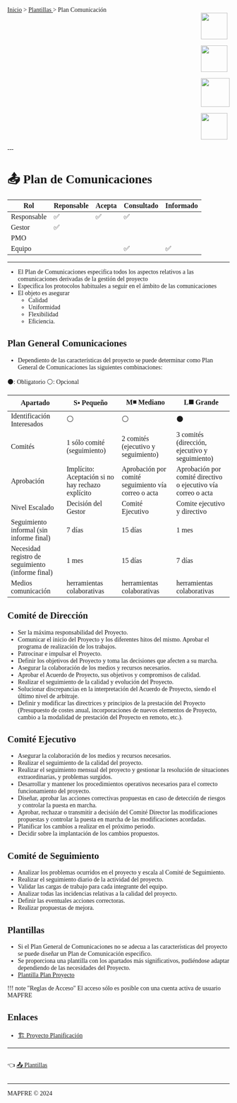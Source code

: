 <font face = "Microsoft Yahei">

<div style=" display: flex; justify-content: space-between;">

<div>
<a href="../../">Inicio</a> > <a href="../entregables_es#-entregables">Plantillas </a> > Plan Comunicación
</div>

<div>

<a href="#-bc"><img style="width:60px" src="../../img/flag_en.png"></a>

<a href="#-bc"><img style="width:60px" src="../../img/flag_es.png"></a>

<a href="mailto:lnavio@mapfre.com,mariats@mapfre.com?cc=canogf@mapfre.com&subject=Feedback METODOLOGÍA GESTIÓN"><img style="width:65px" src="../../img/feedback.png"></a>

<a href="../../"><img style="width:60px" src="../../img/LogoMet.png"></a>

</div>
</div>
---


# 📤	Plan de Comunicaciones
|Rol|Reponsable|Acepta|Consultado|Informado|
|--|--|--|--|--|
|Responsable|✅|✅|✅||
|Gestor|✅||||
|PMO|||||
|Equipo|||✅|✅|



---
- El Plan de Comunicaciones especifica todos los aspectos relativos a las comunicaciones derivadas de la gestión del proyecto
- Especifica los protocolos habituales a seguir en el ámbito de las comunicaciones
- El objeto es asegurar
  - Calidad
  - Uniformidad
  - Flexibilidad
  - Eficiencia.

## Plan General Comunicaciones
- Dependiento de las características del proyecto se puede determinar como Plan General de Comunicaciones las siguientes combinaciones:


 ⚫: Obligatorio ⚪: Opcional

 | Apartado| S▪️ Pequeño   | M◾ Mediano   | L◼️ Grande|
 |---------|---------|--------|--------|
 |Identificación Interesados|⚪|⚪|⚫|
 |Comités |1 sólo comité (seguimiento)|2 comités (ejecutivo y seguimiento)|3 comités (dirección, ejecutivo y seguimiento)|
 |Aprobación | Implícito: Aceptación si no hay rechazo explícito| Aprobación por comité seguimiento vía correo o acta| Aprobación por comité directivo o ejecutivo vía correo o acta|
 |Nivel Escalado| Decisión del Gestor| Comité Ejecutivo| Comite ejecutivo y directivo|
 |Seguimiento informal (sin informe final)|7 días|15 días|1 mes|
 |Necesidad registro de seguimiento (informe final)|1 mes|15 días|7 días|
 |Medios comunicación| herramientas colaborativas| herramientas colaborativas| herramientas colaborativas|

 


## Comité de Dirección
-	Ser la máxima responsabilidad del Proyecto.
- Comunicar el inicio del Proyecto y los diferentes hitos del mismo. Aprobar el programa de realización de los trabajos.
- Patrocinar e impulsar el Proyecto.
-	Definir los objetivos del Proyecto y toma las decisiones que afecten a su marcha.
-	Asegurar la colaboración de los medios y recursos necesarios.
-	Aprobar el Acuerdo de Proyecto, sus objetivos y compromisos de calidad.
-	Realizar el seguimiento de la calidad y evolución del Proyecto.
-	Solucionar discrepancias en la interpretación del Acuerdo de Proyecto, siendo el último nivel de arbitraje.
-	Definir y modificar las directrices y principios de la prestación del Proyecto (Presupuesto de costes anual, incorporaciones de nuevos elementos de Proyecto, cambio a la modalidad de prestación del Proyecto en remoto, etc.).

##	Comité Ejecutivo
-	Asegurar la colaboración de los medios y recursos necesarios.
-	Realizar el seguimiento de la calidad del proyecto.
-	Realizar el seguimiento mensual del proyecto y gestionar la resolución de situaciones extraordinarias, y problemas surgidos.
-	Desarrollar y mantener los procedimientos operativos necesarios para el correcto funcionamiento del proyecto.
-	Diseñar, aprobar las acciones correctivas propuestas en caso de detección de riesgos y controlar la puesta en marcha.
-	Aprobar, rechazar o transmitir a decisión del Comité Director las modificaciones propuestas y controlar la puesta en marcha de las modificaciones acordadas.
-	Planificar los cambios a realizar en el próximo periodo.
-	Decidir sobre la implantación de los cambios propuestos.

##	Comité de Seguimiento
-	Analizar los problemas ocurridos en el proyecto y escala al Comité de Seguimiento.
-	Realizar el seguimiento diario de la actividad del proyecto.
-	Validar las cargas de trabajo para cada integrante del equipo.
-	Analizar todas las incidencias relativas a la calidad del proyecto.
-	Definir las eventuales acciones correctoras.
-	Realizar propuestas de mejora.



  ## Plantillas
- Si el Plan General de Comunicaciones no se adecua a las características del proyecto se puede diseñar un Plan de Comunicación especifico.
- Se proporciona una plantilla con los apartados más significativos, pudiéndose adaptar dependiendo de las necesidades del Proyecto.
- [Plantilla Plan Proyecto](https://mapfrecorp.sharepoint.com/:w:/s/GO365ECPROYACRACRES-CAMAPFRE-NuevoMUMONE/EduSzsk4LzxOgQeYIkloyMwBlRMfnjn17RIswPVl0Jd6tw?e=WsxhmG)

!!! note "Reglas de Acceso"
	El acceso sólo es posible con una cuenta activa de usuario MAPFRE

## Enlaces
- [🏗️ Proyecto Planificación](../proyecto/proyecto.Planificacion_es.md)

---  

<div style="display: flex; justify-content: space-between;">
  <p>
    👈 <a href="../entregables_es#-entregables">📤 Plantillas </a>
  </p>
</div>



---
MAPFRE © 2024
